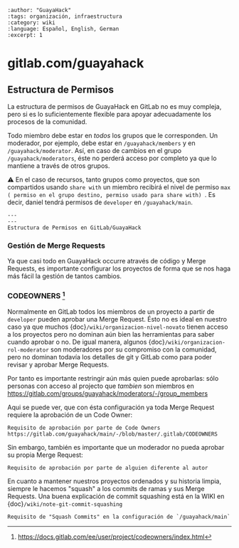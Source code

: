 ```{post} 2023-07-24
:author: "GuayaHack"
:tags: organización, infraestructura
:category: wiki
:language: Español, English, German
:excerpt: 1
```

# gitlab.com/guayahack

## Estructura de Permisos

La estructura de permisos de GuayaHack en GitLab no es muy compleja, pero si es lo suficientemente flexible para apoyar adecuadamente los procesos de la comunidad.

Todo miembro debe estar en *todos* los grupos que le corresponden. Un moderador, por ejemplo, debe estar en `/guayahack/members` y en `/guayahack/moderator`. Así, en caso de cambios en el grupo `/guayahack/moderators`, éste no perderá acceso por completo ya que lo mantiene a través de otros grupos. 

⚠️  En el caso de recursos, tanto grupos como proyectos, que son compartidos usando `share with` un miembro recibirá el nivel de permiso `max ( permiso en el grupo destino, permiso usado para share with) `. Es decir, daniel tendrá permisos de `developer` en `/guayahack/main`. 

```{figure} infraestructura-gitlab.md-data/gitlab-guayahack-permission-structure.png
---
---
Estructura de Permisos en GitLab/GuayaHack
```

### Gestión de Merge Requests

Ya que casi todo en GuayaHack occurre através de código y Merge Requests, es importante configurar los proyectos de forma que se nos haga más fácil la gestión de tantos cambios.

### CODEOWNERS [^GITLABDOCSCODEOWNERS]
[^GITLABDOCSCODEOWNERS]:https://docs.gitlab.com/ee/user/project/codeowners/index.html

Normalmente en GitLab todos los miembros de un proyecto a partir de `developer` pueden aprobar una Merge Request. Ésto no es ideal en nuestro caso ya que muchos {doc}`/wiki/organizacion-nivel-novato` tienen acceso a los proyectos pero no dominan aún bien las herramientas para saber cuando aprobar o no. De igual manera, algunos {doc}`/wiki/organizacion-rol-moderator` son moderadores por su compromiso con la comunidad, pero no dominan todavía los detalles de git y GitLab como para poder revisar y aprobar Merge Requests.

Por tanto es importante restringir aún más quien puede aprobarlas: sólo personas con acceso al projecto que *tambien* son miembros en https://gitlab.com/groups/guayahack/moderators/-/group_members

Aqui se puede ver, que con ésta configuración ya toda Merge Request requiere la aprobación de un Code Owner:

```{figure} infraestructura-gitlab.md-data/gitlab-project-require-code-owners-approval.png
Requisito de aprobación por parte de Code Owners https://gitlab.com/guayahack/main/-/blob/master/.gitlab/CODEOWNERS
```

Sin embargo, también es importante que un moderador no pueda aprobar su propia Merge Request:


```{figure} infraestructura-gitlab.md-data/gitlab-merge-request-required-approval-different-author.png
Requisito de aprobación por parte de alguien diferente al autor
```

En cuanto a mantener nuestros proyectos ordenados y su historia limpia, siempre le hacemos "squash" a los commits de ramas y sus Merge Requests. Una buena explicación de commit squashing está en la WIKI en {doc}`/wiki/note-git-commit-squashing`

```{figure} infraestructura-gitlab.md-data/gitlab-project-require-squash-commits.png
Requisito de "Squash Commits" en la configuración de `/guayahack/main`
```









